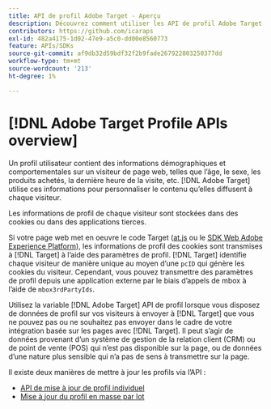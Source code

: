 ```yaml
---
title: API de profil Adobe Target - Aperçu
description: Découvrez comment utiliser les API de profil Adobe Target pour envoyer des données de visiteur à [!DNL Target].
contributors: https://github.com/icaraps
exl-id: 482a4175-1d02-47e9-a5c0-dd00e8560773
feature: APIs/SDKs
source-git-commit: af9db32d59bdf32f2b9fade267922803250377dd
workflow-type: tm+mt
source-wordcount: '213'
ht-degree: 1%

---
```


# [!DNL Adobe Target Profile APIs overview]

Un profil utilisateur contient des informations démographiques et comportementales sur un visiteur de page web, telles que l’âge, le sexe, les produits achetés, la dernière heure de la visite, etc. [!DNL Adobe Target] utilise ces informations pour personnaliser le contenu qu’elles diffusent à chaque visiteur.

Les informations de profil de chaque visiteur sont stockées dans des cookies ou dans des applications tierces.

Si votre page web met en oeuvre le code Target ([at.js](/help/dev/implement/client-side/atjs/how-atjs-works/overview.md) ou le [SDK Web Adobe Experience Platform](/help/dev/implement/client-side/aep-web-sdk.md)), les informations de profil des cookies sont transmises à [!DNL Target] à l’aide des paramètres de profil. [!DNL Target] identifie chaque visiteur de manière unique au moyen d’une `pcID` qui génère les cookies du visiteur. Cependant, vous pouvez transmettre des paramètres de profil depuis une application externe par le biais d’appels de mbox à l’aide de `mbox3rdPartyIds`.

Utilisez la variable [!DNL Adobe Target] API de profil lorsque vous disposez de données de profil sur vos visiteurs à envoyer à [!DNL Target] que vous ne pouvez pas ou ne souhaitez pas envoyer dans le cadre de votre intégration basée sur les pages avec [!DNL Target]. Il peut s’agir de données provenant d’un système de gestion de la relation client (CRM) ou de point de vente (POS) qui n’est pas disponible sur la page, ou de données d’une nature plus sensible qui n’a pas de sens à transmettre sur la page.

Il existe deux manières de mettre à jour les profils via l’API :

* [API de mise à jour de profil individuel](/help/dev/administer/profile-api/profile-single-api.md)
* [Mise à jour du profil en masse par lot](/help/dev/administer/profile-api/profile-bulk-api.md)
